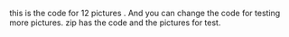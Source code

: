 this is the code for 12 pictures .
And you can change the code for testing more pictures.
zip has the code and the pictures for test.
